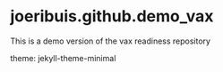 # joeribuis.github.demo_vax
This is a demo version of the vax readiness repository


theme: jekyll-theme-minimal
